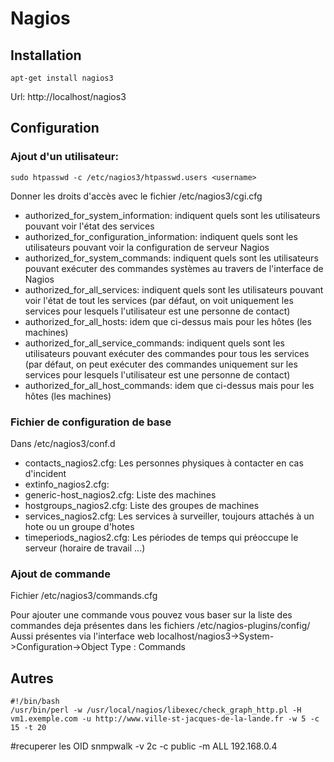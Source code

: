 # Nagios
## Installation
	apt-get install nagios3

Url: http://localhost/nagios3

## Configuration
### Ajout d'un utilisateur:
	sudo htpasswd -c /etc/nagios3/htpasswd.users <username>
Donner les droits d'accès avec le fichier /etc/nagios3/cgi.cfg

* authorized_for_system_information: indiquent quels sont les utilisateurs pouvant voir l'état des services
* authorized_for_configuration_information: indiquent quels sont les utilisateurs pouvant voir la configuration de serveur Nagios
* authorized_for_system_commands: indiquent quels sont les utilisateurs pouvant exécuter des commandes systèmes au travers de l'interface de Nagios
* authorized_for_all_services: indiquent quels sont les utilisateurs pouvant voir l'état de tout les services (par défaut, on voit uniquement les services pour lesquels l'utilisateur est une personne de contact)
* authorized_for_all_hosts: idem que ci-dessus mais pour les hôtes (les machines)
* authorized_for_all_service_commands: indiquent quels sont les utilisateurs pouvant exécuter des commandes pour tous les services (par défaut, on peut exécuter des commandes uniquement sur les services pour lesquels l'utilisateur est une personne de contact)
* authorized_for_all_host_commands: idem que ci-dessus mais pour les hôtes (les machines)

### Fichier de configuration de base
Dans /etc/nagios3/conf.d

* contacts_nagios2.cfg: Les personnes physiques à contacter en cas d'incident
* extinfo_nagios2.cfg:
* generic-host_nagios2.cfg: Liste des machines
* hostgroups_nagios2.cfg: Liste des groupes de machines
* services_nagios2.cfg: Les services à surveiller, toujours attachés à un hote ou un groupe d'hotes
* timeperiods_nagios2.cfg: Les périodes de temps qui préoccupe le serveur (horaire de travail ...)

### Ajout de commande
Fichier /etc/nagios3/commands.cfg

Pour ajouter une commande vous pouvez vous baser sur la liste des commandes deja présentes dans les fichiers /etc/nagios-plugins/config/
Aussi présentes via l'interface web localhost/nagios3->System->Configuration->Object Type : Commands

## Autres
	#!/bin/bash
	/usr/bin/perl -w /usr/local/nagios/libexec/check_graph_http.pl -H vm1.exemple.com -u http://www.ville-st-jacques-de-la-lande.fr -w 5 -c 15 -t 20

#recuperer les OID
	snmpwalk -v 2c -c public -m ALL 192.168.0.4
